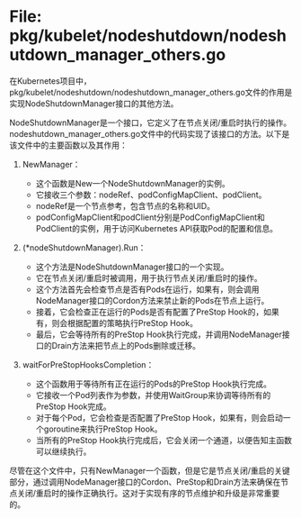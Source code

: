 # File: pkg/kubelet/nodeshutdown/nodeshutdown_manager_others.go

在Kubernetes项目中，pkg/kubelet/nodeshutdown/nodeshutdown_manager_others.go文件的作用是实现NodeShutdownManager接口的其他方法。

NodeShutdownManager是一个接口，它定义了在节点关闭/重启时执行的操作。nodeshutdown_manager_others.go文件中的代码实现了该接口的方法。以下是该文件中的主要函数以及其作用：

1. NewManager：
   - 这个函数是New一个NodeShutdownManager的实例。
   - 它接收三个参数：nodeRef、podConfigMapClient、podClient。
   - nodeRef是一个节点参考，包含节点的名称和UID。
   - podConfigMapClient和podClient分别是PodConfigMapClient和PodClient的实例，用于访问Kubernetes API获取Pod的配置和信息。

2. (*nodeShutdownManager).Run：
   - 这个方法是NodeShutdownManager接口的一个实现。
   - 它在节点关闭/重启时被调用，用于执行节点关闭/重启时的操作。
   - 这个方法首先会检查节点是否有Pods在运行，如果有，则会调用NodeManager接口的Cordon方法来禁止新的Pods在节点上运行。
   - 接着，它会检查正在运行的Pods是否有配置了PreStop Hook的，如果有，则会根据配置的策略执行PreStop Hook。
   - 最后，它会等待所有的PreStop Hook执行完成，并调用NodeManager接口的Drain方法来把节点上的Pods删除或迁移。

3. waitForPreStopHooksCompletion：
   - 这个函数用于等待所有正在运行的Pods的PreStop Hook执行完成。
   - 它接收一个Pod列表作为参数，并使用WaitGroup来协调等待所有的PreStop Hook完成。
   - 对于每个Pod，它会检查是否配置了PreStop Hook，如果有，则会启动一个goroutine来执行PreStop Hook。
   - 当所有的PreStop Hook执行完成后，它会关闭一个通道，以便告知主函数可以继续执行。

尽管在这个文件中，只有NewManager一个函数，但是它是节点关闭/重启的关键部分，通过调用NodeManager接口的Cordon、PreStop和Drain方法来确保在节点关闭/重启时的操作正确执行。这对于实现有序的节点维护和升级是非常重要的。

